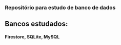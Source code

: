 
<h3>Repositório para estudo de banco de dados</h3>
<h2>Bancos estudados:</h2>
<h4>Firestore, SQLite, MySQL</h4>

